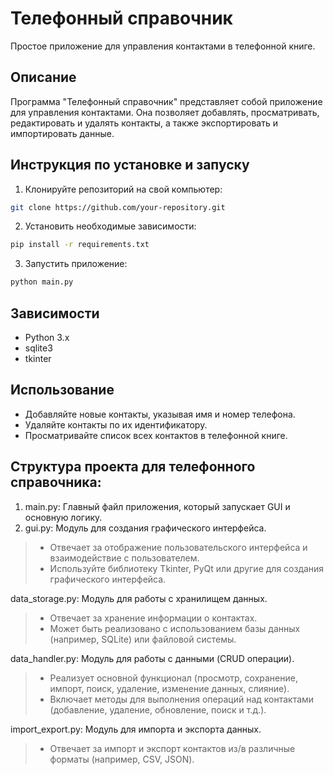 # Телефонный справочник

Простое приложение для управления контактами в телефонной книге.

## Описание

Программа "Телефонный справочник" представляет собой приложение для управления контактами. Она позволяет добавлять, просматривать, редактировать и удалять контакты, а также экспортировать и импортировать данные.

## Инструкция по установке и запуску

1. Клонируйте репозиторий на свой компьютер:

```bash
git clone https://github.com/your-repository.git
```

2. Установить необходимые зависимости:

```bash
pip install -r requirements.txt
```

3. Запустить приложение:

```bash
python main.py
```

## Зависимости
* Python 3.x
* sqlite3
* tkinter

## Использование

- Добавляйте новые контакты, указывая имя и номер телефона.
- Удаляйте контакты по их идентификатору.
- Просматривайте список всех контактов в телефонной книге.

## Структура проекта для телефонного справочника:

1. main.py: Главный файл приложения, который запускает GUI и основную логику.
2. gui.py: Модуль для создания графического интерфейса.
> * Отвечает за отображение пользовательского интерфейса и взаимодействие с пользователем.
> * Используйте библиотеку Tkinter, PyQt или другие для создания графического интерфейса.

data_storage.py: Модуль для работы с хранилищем данных.
> * Отвечает за хранение информации о контактах.
> * Может быть реализовано с использованием базы данных (например, SQLite) или файловой системы.

data_handler.py: Модуль для работы с данными (CRUD операции).
> * Реализует основной функционал (просмотр, сохранение, импорт, поиск, удаление, изменение данных, слияние).
> * Включает методы для выполнения операций над контактами (добавление, удаление, обновление, поиск и т.д.).

import_export.py: Модуль для импорта и экспорта данных.
> * Отвечает за импорт и экспорт контактов из/в различные форматы (например, CSV, JSON).